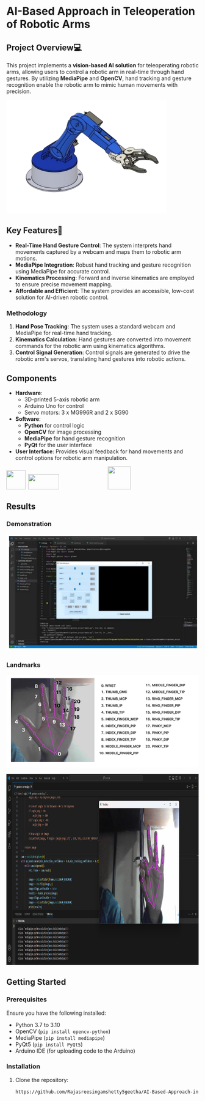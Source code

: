 # AI-Based Approach in Teleoperation of Robotic Arms
 ## Project Overview💻
This project implements a **vision-based AI solution** for teleoperating robotic arms, allowing users to control a robotic arm in real-time through hand gestures. By utilizing **MediaPipe** and **OpenCV**, hand tracking and gesture recognition enable the robotic arm to mimic human movements with precision.

![img1](img/arm.png)
## Key Features🔑
- **Real-Time Hand Gesture Control**: The system interprets hand movements captured by a webcam and maps them to robotic arm motions.
- **MediaPipe Integration**: Robust hand tracking and gesture recognition using MediaPipe for accurate control.
- **Kinematics Processing**: Forward and inverse kinematics are employed to ensure precise movement mapping.
- **Affordable and Efficient**: The system provides an accessible, low-cost solution for AI-driven robotic control.

### Methodology
1. **Hand Pose Tracking**: The system uses a standard webcam and MediaPipe for real-time hand tracking.
2. **Kinematics Calculation**: Hand gestures are converted into movement commands for the robotic arm using kinematics algorithms.
3. **Control Signal Generation**: Control signals are generated to drive the robotic arm's servos, translating hand gestures into robotic actions.

## Components
- **Hardware**: 
  - 3D-printed 5-axis robotic arm
  - Arduino Uno for control
  - Servo motors: 3 x MG996R and 2 x SG90
- **Software**:
  - **Python** for control logic
  - **OpenCV** for image processing
  - **MediaPipe** for hand gesture recognition
  - **PyQt** for the user interface
- **User Interface**: Provides visual feedback for hand movements and control options for robotic arm manipulation.
 <p> <img width = "50px" height = "50px" src="https://cdn.svgporn.com/logos/python.svg"/>&ensp;<img width = "40%" height = 40px" src="https://chuoling.github.io/mediapipe/images/mediapipe_small.png"/>&ensp;<img width = "60px" height = "60px" src="https://upload.wikimedia.org/wikipedia/commons/5/53/OpenCV_Logo_with_text.png"/>  </p>

## Results 
### Demonstration

![img2](img/demon.png) 

### Landmarks


![img3](img/hand.png)

<p><img src="img/landmarks.png" width = "900px" height = "500px"/></p>

## Getting Started

### Prerequisites
Ensure you have the following installed:
- Python 3.7 to 3.10
- OpenCV (`pip install opencv-python`)
- MediaPipe (`pip install mediapipe`)
- PyQt5 (`pip install PyQt5`)
- Arduino IDE (for uploading code to the Arduino)

### Installation
1. Clone the repository:
   ```bash
   https://github.com/Rajasreesingamshetty5geetha/AI-Based-Approach-in-Teleoperation-of-Robotic-Arms.git
   
